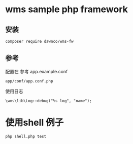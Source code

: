 # wms sample php framework

## 安装
```
composer require dawnco/wms-fw
```

## 参考
配置在 参考  app.example.conf
```
app/conf/app.conf.php
```

使用日志
```
\wms\lib\Log::debug("%s log", "name");
```

# 使用shell 例子

```
php shell.php test
```
